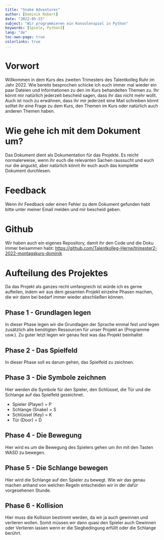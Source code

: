 ```yaml
---
title: "Snake Adventures"
author: [Dominik Robert]
date: "2022-05-23"
subject: "Wir programmieren ein Konsolenspiel in Python"
keywords: [Spiele, Python3]
lang: "de"
toc-own-page: true
colorlinks: true
...
```


# Vorwort 
Willkommen in dem Kurs des zweiten Trimesters des Talentkolleg Ruhr im Jahr 2022. Wie bereits besprochen schicke ich euch immer mal wieder ein paar Dateien und Informationen zu den im Kurs behandelten Themen zu. Ihr könnt mir natürlich jederzeit bescheid sagen, dass ihr das nicht mehr wollt. Auch ist noch zu erwähnen, dass ihr mir jederzeit eine Mail schreiben könnt solltet ihr eine Frage zu dem Kurs, den Themen im Kurs oder natürlich auch anderen Themen haben. 

# Wie gehe ich mit dem Dokument um?
Das Dokument dient als Dokumentation für das Projekte. Es reicht normalerweise, wenn ihr euch die relevanten Sachen raussucht und euch nur die anguckt, aber natürlich könnt ihr euch auch das komplette Dokument durchlesen. 

# Feedback 
Wenn ihr Feedback oder einen Fehler zu dem Dokument gefunden habt bitte unter meiner Email melden und mir bescheid geben. 

# Github
Wir haben auch ein eigenes Repository, damit ihr den Code und die Doku immer beisammen habt:
https://github.com/Talentkolleg-Herne/trimester2-2022-montagskurs-dominik

# Aufteilung des Projektes
Da das Projekt als ganzes recht umfangreich ist würde ich es gerne aufteilen, indem wir aus dem gesamten Projekt einzelne Phasen machen, die wir dann bei bedarf immer wieder abschließen können.

## Phase 1 - Grundlagen legen 
In dieser Phase legen wir die Grundlagen der Sprache einmal fest und legen zusätzlich alle benötigten Ressourcen für unser Projekt an (Programme usw.). Zu guter letzt legen wir genau fest was das Projekt beinhaltet

## Phase 2 - Das Spielfeld
In dieser Phase soll es darum gehen, das Spielfeld zu zeichnen.
## Phase 3 - Die Symbole zeichnen
Hier werden die Symbole für den Spieler, den Schlüssel, die Tür und die Schlange auf das Spielfeld gezeichnet.
* Spieler (Player) = P
* Schlange (Snake) = S
* Schlüssel (Key) = K
* Tür (Door) = D
## Phase 4 - Die Bewegung
Hier wird es um die Bewegung des Spielers gehen um ihn mit den Tasten WASD zu bewegen.
## Phase 5 - Die Schlange bewegen
Hier wird die Schlange auf den Spieler zu bewegt. Wie wir das genau machen anhand von welchen Regeln entscheiden wir in der dafür vorgesehenen Stunde.
## Phase 6 - Kollision
Hier muss die Kollision bestimmt werden, da wir ja auch gewinnen und verlieren wollen. Somit müssen wir dann quasi den Spieler auch Gewinnen oder Verlieren lassen wenn er die Siegbedingung erfüllt oder die Schlange berührt.